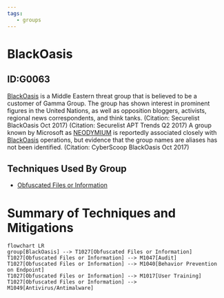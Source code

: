 ```yaml
---
tags:
   - groups
---
```

# BlackOasis
## ID:G0063
[BlackOasis](/mitre/groups/G0063) is a Middle Eastern threat group that is believed to be a customer of Gamma Group. The group has shown interest in prominent figures in the United Nations, as well as opposition bloggers, activists, regional news correspondents, and think tanks. (Citation: Securelist BlackOasis Oct 2017) (Citation: Securelist APT Trends Q2 2017) A group known by Microsoft as [NEODYMIUM](/mitre/groups/G0055) is reportedly associated closely with [BlackOasis](/mitre/groups/G0063) operations, but evidence that the group names are aliases has not been identified. (Citation: CyberScoop BlackOasis Oct 2017)
## Techniques Used By Group
* [Obfuscated Files or Information](techniques/T1027)

# Summary of Techniques and Mitigations
```mermaid
flowchart LR
group[BlackOasis] --> T1027[Obfuscated Files or Information]
T1027[Obfuscated Files or Information] --> M1047[Audit]
T1027[Obfuscated Files or Information] --> M1040[Behavior Prevention on Endpoint]
T1027[Obfuscated Files or Information] --> M1017[User Training]
T1027[Obfuscated Files or Information] --> M1049[Antivirus/Antimalware]
```